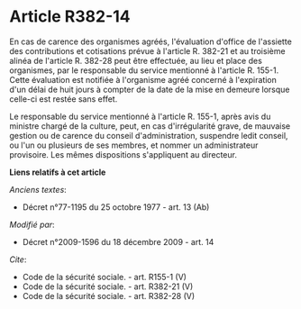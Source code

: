 # Article R382-14

En cas de carence des organismes agréés, l'évaluation d'office de l'assiette des contributions et cotisations prévue à
l'article R. 382-21 et au troisième alinéa de l'article R. 382-28 peut être effectuée, au lieu et place des organismes, par
le responsable du service mentionné à l'article R. 155-1. Cette évaluation est notifiée à l'organisme agréé concerné à
l'expiration d'un délai de huit jours à compter de la date de la mise en demeure lorsque celle-ci est restée sans effet. 

Le responsable du service mentionné à l'article R. 155-1, après avis du ministre chargé de la culture, peut, en cas
d'irrégularité grave, de mauvaise gestion ou de carence du conseil d'administration, suspendre ledit conseil, ou l'un ou
plusieurs de ses membres, et nommer un administrateur provisoire. Les mêmes dispositions s'appliquent au directeur.

**Liens relatifs à cet article**

_Anciens textes_:

  - Décret n°77-1195 du 25 octobre 1977 - art. 13 (Ab)

_Modifié par_:

  - Décret n°2009-1596 du 18 décembre 2009 - art. 14

_Cite_:

  - Code de la sécurité sociale. - art. R155-1 (V)
  - Code de la sécurité sociale. - art. R382-21 (V)
  - Code de la sécurité sociale. - art. R382-28 (V)
